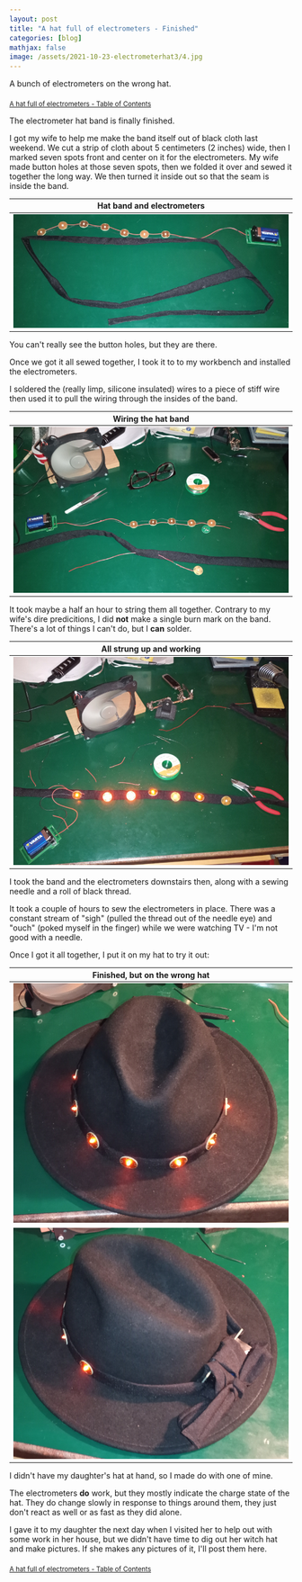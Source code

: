 ```yaml
---
layout: post
title: "A hat full of electrometers - Finished"
categories: [blog]
mathjax: false
image: /assets/2021-10-23-electrometerhat3/4.jpg
---
```

A bunch of electrometers on the wrong hat.

<sub>[A hat full of electrometers - Table of Contents](electrometerhat-toc)</sub>

The electrometer hat band is finally finished.

I got my wife to help me make the band itself out of black cloth last weekend.  We cut a strip of cloth about 5 centimeters (2 inches) wide, then I marked seven spots front and center on it for the electrometers.  My wife made button holes at those seven spots, then we folded it over and sewed it together the long way.  We then turned it inside out so that the seam is inside the band.

|Hat band and electrometers|
|--------------------------|
|![Hat band and electrometers](/assets/2021-10-23-electrometerhat3/1.jpg)|

You can't really see the button holes, but they are there.

Once we got it all sewed together, I took it to to my workbench and installed the electrometers.

I soldered the (really limp, silicone insulated) wires to a piece of stiff wire then used it to pull the wiring through the insides of the band.

|Wiring the hat band|
|-------------------|
|![Wiring the hat band](/assets/2021-10-23-electrometerhat3/2.jpg)|

It took maybe a half an hour to string them all together.  Contrary to my wife's dire predicitions, I did **not** make a single burn mark on the band.  There's a lot of things I can't do, but I **can** solder.

|All strung up and working|
|-------------------------|
|![All strung up and working](/assets/2021-10-23-electrometerhat3/3.jpg)|

I took the band and the electrometers downstairs then, along with a sewing needle and a roll of black thread.

It took a couple of hours to sew the electrometers in place.  There was a constant stream of "sigh" (pulled the thread out of the needle eye) and "ouch" (poked myself in the finger) while we were watching TV - I'm not good with a needle.

Once I got it all together, I put it on my hat to try it out:

|Finished, but on the wrong hat|
|------------------------------|
|![Finished, but on the wrong hat](/assets/2021-10-23-electrometerhat3/4.jpg)|
|![Finished, but on the wrong hat - 2](/assets/2021-10-23-electrometerhat3/5.jpg)|

I didn't have my daughter's hat at hand, so I made do with one of mine.

The electrometers **do** work, but they mostly indicate the charge state of the hat.  They do change slowly in response to things around them, they just don't react as well or as fast as they did alone.

I gave it to my daughter the next day when I visited her to help out with some work in her house, but we didn't have time to dig out her witch hat and make pictures.  If she makes any pictures of it, I'll post them here.


<sub>[A hat full of electrometers - Table of Contents](electrometerhat-toc)</sub>
